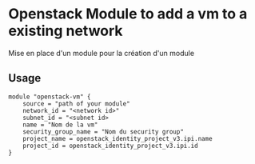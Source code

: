 # Openstack Module to add a vm to a existing network

Mise en place d'un module pour la création d'un module

## Usage

```hcl
module "openstack-vm" {
    source = "path of your module"
    network_id = "<network id>"
    subnet_id = "<subnet id>
    name = "Nom de la vm"
    security_group_name = "Nom du security group"
    project_name = openstack_identity_project_v3.ipi.name
    project_id = openstack_identity_project_v3.ipi.id
}
```
